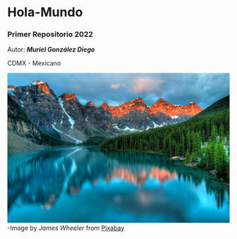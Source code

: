 # Hola-Mundo
### Primer Repositorio 2022

Autor: **_Muriel González Diego_**

CDMX - Mexicano

![Landscape](/Landscape.jpg)
    -Image by _James Wheeler_ from [Pixabay](https://pixabay.com/photos/alberta-canada-lake-mountains-2297204/)
